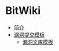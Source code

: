 # BitWiki

* [简介](README.md)
* [漏洞提交模板](database/DocModel/README.md)
	* [漏洞文库模板](database/DocModel/漏洞文库模板.md)

